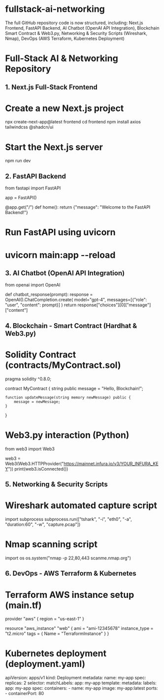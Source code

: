 # fullstack-ai-networking
The full GitHub repository code is now structured, including: Next.js Frontend, FastAPI Backend, AI Chatbot (OpenAI API Integration), Blockchain Smart Contract &amp; Web3.py, Networking &amp; Security Scripts (Wireshark, Nmap), DevOps (AWS Terraform, Kubernetes Deployment)
# Full-Stack AI & Networking Repository

## 1. Next.js Full-Stack Frontend

# Create a new Next.js project
npx create-next-app@latest frontend
cd frontend
npm install axios tailwindcss @shadcn/ui

# Start the Next.js server
npm run dev

## 2. FastAPI Backend

from fastapi import FastAPI

app = FastAPI()

@app.get("/")
def home():
    return {"message": "Welcome to the FastAPI Backend!"}

# Run FastAPI using uvicorn
# uvicorn main:app --reload

## 3. AI Chatbot (OpenAI API Integration)

from openai import OpenAI

def chatbot_response(prompt):
    response = OpenAI().ChatCompletion.create(
        model="gpt-4",
        messages=[{"role": "user", "content": prompt}]
    )
    return response["choices"][0]["message"]["content"]

## 4. Blockchain - Smart Contract (Hardhat & Web3.py)

# Solidity Contract (contracts/MyContract.sol)

pragma solidity ^0.8.0;

contract MyContract {
    string public message = "Hello, Blockchain!";

    function updateMessage(string memory newMessage) public {
        message = newMessage;
    }
}

# Web3.py interaction (Python)
from web3 import Web3

web3 = Web3(Web3.HTTPProvider("https://mainnet.infura.io/v3/YOUR_INFURA_KEY"))
print(web3.isConnected())

## 5. Networking & Security Scripts

# Wireshark automated capture script
import subprocess
subprocess.run(["tshark", "-i", "eth0", "-a", "duration:60", "-w", "capture.pcap"])

# Nmap scanning script
import os
os.system("nmap -p 22,80,443 scanme.nmap.org")

## 6. DevOps - AWS Terraform & Kubernetes

# Terraform AWS instance setup (main.tf)
provider "aws" {
  region = "us-east-1"
}

resource "aws_instance" "web" {
  ami           = "ami-12345678"
  instance_type = "t2.micro"
  tags = {
    Name = "TerraformInstance"
  }
}

# Kubernetes deployment (deployment.yaml)
apiVersion: apps/v1
kind: Deployment
metadata:
  name: my-app
spec:
  replicas: 2
  selector:
    matchLabels:
      app: my-app
  template:
    metadata:
      labels:
        app: my-app
    spec:
      containers:
      - name: my-app
        image: my-app:latest
        ports:
        - containerPort: 80
